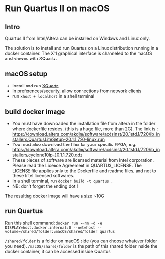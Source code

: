 # Run Quartus II on macOS

## Intro

Quartus II from Intel/Altera can be installed on Windows and Linux only.

The solution is to install and run Quartus on a Linux distribution running in a docker container. The X11 graphical interface is channeled to the macOS and viewed with XQuartz.

## macOS setup

* Install and run [XQuartz](https://www.xquartz.org "XQuartz")
* In preferences/security, allow connections from network clients
* run `xhost + localhost` in a shell terminal

## build docker image

* You must have downloaded the installation file from altera in the folder where dockerfile resides. (this is a huge file, more than 2G). The link is : <https://download.altera.com/akdlm/software/acdsinst/20.1std.1/720/ib_installers/QuartusLiteSetup-20.1.1.720-linux.run>
* You must also download the files for your specific FPGA, e.g. : <https://download.altera.com/akdlm/software/acdsinst/20.1std.1/720/ib_installers/cyclone10lp-20.1.1.720.qdz>
* These pieces of software are licensed material from Intel corporation. Please read the Licence Agreement in QUARTUS_LICENSE. The LICENSE file applies only to the Dockerfile and readme files, and not to these Intel licensed softwares.
* In a shell terminal, run `docker build -t quartus .`
* NB: don't forget the ending dot !

The resulting docker image will have a size ~10G

## run Quartus

Run this shell command: `docker run --rm -d -e DISPLAY=host.docker.internal:0 --net=host --volume=/shared/folder:/macOS/shared/folder quartus`

`/shared/folder` is a folder on macOS side (you can choose whatever folder you need). `/macOS/shared/folder` is the path of this shared folder inside the docker container, it can be accessed inside Quartus.
